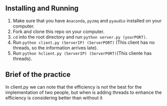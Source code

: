 ## Installing and Running

1. Make sure that you have `Anaconda`, `pyzmq` and `pyaudio` installed on your computer.
2. Fork and clone this repo on your computer.
3. `cd` into the root directory and run `python server.py (yourPORT)`.
4. Run `python client.py (ServerIP) (ServerPORT)` (This client has no threads, so the information arrives late).
4. Run `python hclient.py (ServerIP) (ServerPORT)`(This cliente has threads).

<h2>Brief of the practice</h2>

<p>In client.py we can note that the efficiency is not the best for the implementation of two people, but when is adding threads to enhance the efficiency is considering better than without it</p>
